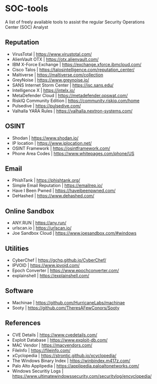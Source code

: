 # SOC-tools
A list of freely available tools to assist the regular Security Operations Center (SOC) Analyst

## Reputation
* VirusTotal | https://www.virustotal.com/ 
* AlienVault OTX | https://otx.alienvault.com/
* IBM X-Force Exchange | https://exchange.xforce.ibmcloud.com/
* Cisco Talos | https://talosintelligence.com/reputation_center/
* Maltiverse | https://maltiverse.com/collection
* GreyNoise | https://www.greynoise.io/
* SANS Internet Storm Center | https://isc.sans.edu/
* Intelligence X | https://intelx.io/
* MetaDefender Cloud | https://metadefender.opswat.com/
* RiskIQ Community Edition | https://community.riskiq.com/home
* Pulsedive | https://pulsedive.com/
* Valhalla YARA Rules | https://valhalla.nextron-systems.com/

## OSINT
* Shodan | https://www.shodan.io/
* IP location | https://www.iplocation.net/
* OSINT Framework | https://osintframework.com/
* Phone Area Codes | https://www.whitepages.com/phone/US


## Email
* PhishTank | https://phishtank.org/
* Simple Email Reputation | https://emailrep.io/
* Have I Been Pwned | https://haveibeenpwned.com/
* DeHashed | https://www.dehashed.com/


## Online Sandbox
* ANY.RUN | https://any.run/
* urlscan.io | https://urlscan.io/
* Joe Sandbox Cloud | https://www.joesandbox.com/#windows


## Utilities
* CyberChef | https://gchq.github.io/CyberChef/
* IPVOID | https://www.ipvoid.com/
* Epoch Converter | https://www.epochconverter.com/
* explainshell | https://explainshell.com/

## Software
* Machinae | https://github.com/HurricaneLabs/machinae
* Sooty | https://github.com/TheresAFewConors/Sooty

## References
* CVE Details | https://www.cvedetails.com/
* Exploit Database | https://www.exploit-db.com/
* MAC Vendor | https://macvendors.com/
* FileInfo | https://fileinfo.com/
* xCyclopedia | https://strontic.github.io/xcyclopedia/
* The Windows Binary Index | https://winbindex.m417z.com/
* Palo Alto Applipedia | https://applipedia.paloaltonetworks.com/
* Windows Securitiy Logs | https://www.ultimatewindowssecurity.com/securitylog/encyclopedia/
